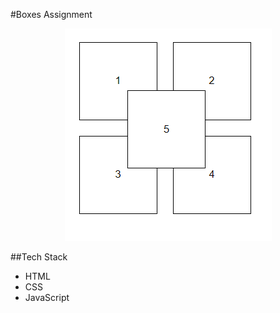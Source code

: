 #Boxes Assignment
<p align="center">
  <img src="https://github.com/falakthkr/DhwaniRIS-Assignments/blob/master/Frontend/Task-2/Boxes.png" alt="boxes" >
</p>

##Tech Stack
- HTML
- CSS
- JavaScript
